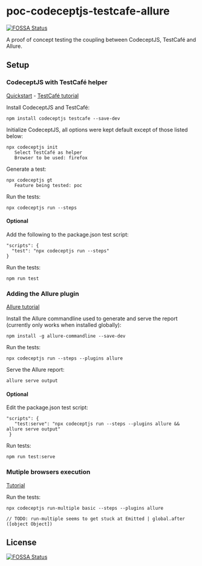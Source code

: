 # poc-codeceptjs-testcafe-allure
[![FOSSA Status](https://app.fossa.io/api/projects/git%2Bgithub.com%2Fronaldvandenbroek%2Fpoc-codeceptjs-testcafe-allure.svg?type=shield)](https://app.fossa.io/projects/git%2Bgithub.com%2Fronaldvandenbroek%2Fpoc-codeceptjs-testcafe-allure?ref=badge_shield)

 A proof of concept testing the coupling between CodeceptJS, TestCafé and Allure.
 
 ## Setup
 ### CodeceptJS with TestCafé helper 
 [Quickstart](https://codecept.io/quickstart/) - [TestCafé tutorial]( https://codecept.io/testcafe/)
 
 Install CodeceptJS and TestCafé: 
 
 `npm install codeceptjs testcafe --save-dev`
 
 Initialize CodeceptJS, all options were kept default except of those listed below:
 
 ```
 npx codeceptjs init
    Select TestCafé as helper
    Browser to be used: firefox
 ```
 
 Generate a test:
 
 ```
 npx codeceptjs gt
    Feature being tested: poc
 ```
 
 Run the tests:
 
 `npx codeceptjs run --steps`

 #### Optional
 Add the following to the package.json test script:
 
  ```
  "scripts": {
    "test": "npx codeceptjs run --steps"
  }
  ```
  
 Run the tests:
 
 `npm run test`

### Adding the Allure plugin
[Allure tutorial](https://codecept.io/plugins/#allure)
 
 Install the Allure commandline used to generate and serve the report (currently only works when installed globally):
 
 `npm install -g allure-commandline --save-dev`
 
 Run the tests:
 
 `npx codeceptjs run --steps --plugins allure`
 
 Serve the Allure report:
 
 `allure serve output`

#### Optional
 Edit the package.json test script:
 
 ```
 "scripts": {
    "test:serve": "npx codeceptjs run --steps --plugins allure && allure serve output"
  } 
  ```
  
 Run tests:
 
 `npm run test:serve`


### Mutiple browsers execution
[Tutorial](https://codecept.io/parallel/#multiple-browsers-execution)

Run the tests:

`npx codeceptjs run-multiple basic --steps --plugins allure`

`// TODO: run-multiple seems to get stuck at Emitted | global.after ([object Object])`


## License
[![FOSSA Status](https://app.fossa.io/api/projects/git%2Bgithub.com%2Fronaldvandenbroek%2Fpoc-codeceptjs-testcafe-allure.svg?type=large)](https://app.fossa.io/projects/git%2Bgithub.com%2Fronaldvandenbroek%2Fpoc-codeceptjs-testcafe-allure?ref=badge_large)